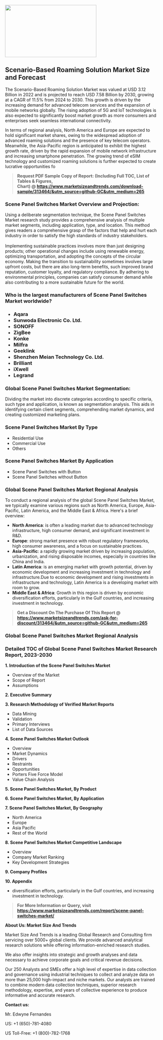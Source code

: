 <p><img class="alignnone size-medium wp-image-20088" src="https://ffe5etoiles.com/wp-content/uploads/2024/12/MST1-300x171.png" alt="" width="300" height="171" /></p><h2>Scenario-Based Roaming Solution Market Size and Forecast</h2><p>The Scenario-Based Roaming Solution Market was valued at USD 3.12 Billion in 2022 and is projected to reach USD 7.58 Billion by 2030, growing at a CAGR of 11.5% from 2024 to 2030. This growth is driven by the increasing demand for advanced telecom services and the expansion of mobile networks globally. The rising adoption of 5G and IoT technologies is also expected to significantly boost market growth as more consumers and enterprises seek seamless international connectivity.</p><p>In terms of regional analysis, North America and Europe are expected to hold significant market shares, owing to the widespread adoption of advanced roaming solutions and the presence of key telecom operators. Meanwhile, the Asia-Pacific region is anticipated to exhibit the highest growth rate, driven by the rapid expansion of mobile network infrastructure and increasing smartphone penetration. The growing trend of eSIM technology and customized roaming solutions is further expected to create lucrative opportunities fo</p><blockquote id="" class=""><strong>Request PDF Sample Copy of Report: (Including Full TOC, List of Tables &amp; Figures, Chart)&nbsp;@&nbsp;<strong><a href="https://www.marketsizeandtrends.com/download-sample/313464/&utm_source=github-GC&utm_medium=265" target="_blank">https://www.marketsizeandtrends.com/download-sample/313464/&utm_source=github-GC&utm_medium=265</a></strong></strong></blockquote><h3 id="" class="">Scene Panel Switches Market&nbsp;Overview and Projection:</h3><p id="" class="">Using a deliberate segmentation technique, the Scene Panel Switches Market research study provides a comprehensive analysis of multiple market segments, including application, type, and location. This method gives readers a comprehensive grasp of the factors that help and hurt each industry in order to satisfy the high standards of industry stakeholders. <br /> <br />Implementing sustainable practices involves more than just designing products; other operational changes include using renewable energy, optimizing transportation, and adopting the concepts of the circular economy. Making the transition to sustainability sometimes involves large upfront costs, but there are also long-term benefits, such improved brand reputation, customer loyalty, and regulatory compliance. By adhering to environmental principles, companies can satisfy consumer demand while also contributing to a more sustainable future for the world.</p><h3 id="" class="">Who is the largest manufacturers of&nbsp;Scene Panel Switches Market worldwide?</h3><h3 class=""><p><ul><li>Aqara </li><li> Sunwoda Electronic Co. Ltd. </li><li> SONOFF </li><li> ZigBee </li><li> Konke </li><li> Milfra </li><li> Geeklink </li><li> Shenzhen Meian Technology Co. Ltd. </li><li> Brilliant </li><li> iXwell </li><li> Legrand</li></ul></p></h3><h3 id="" class="">Global&nbsp;Scene Panel Switches Market Segmentation:</h3><p id="" class="">Dividing the market into discrete categories according to specific criteria, such type and application, is known as segmentation analysis. This aids in identifying certain client segments, comprehending market dynamics, and creating customized marketing plans.</p><h3 id="" class="">Scene Panel Switches Market&nbsp;By Type</h3><p><p><ul><li>Residential Use</li><li> Commercial Use</li><li> Others</p></li></ul></p></p><h3 id="" class="">Scene Panel Switches Market&nbsp;By Application</h3><p class=""><p><ul><li>Scene Panel Switches with Button</li><li> Scene Panel Switches without Button</li></ul></p></p><h3 id="" class="">Global Scene Panel Switches Market Regional Analysis</h3><p id="" class="">To conduct a regional analysis of the global Scene Panel Switches Market, we typically examine various regions such as North America, Europe, Asia-Pacific, Latin America, and the Middle East &amp; Africa. Here's a brief overview:</p><ul><li><strong>North America</strong>: is often a leading market due to advanced technology infrastructure, high consumer demand, and significant investment in R&amp;D.</li><li><strong>Europe</strong>: strong market presence with robust regulatory frameworks, high consumer awareness, and a focus on sustainable practices.</li><li><strong>Asia-Pacific</strong>: a rapidly growing market driven by increasing population, urbanization, and rising disposable incomes, especially in countries like China and India.</li><li><strong>Latin America</strong>: is an emerging market with growth potential, driven by economic development and increasing investment in technology and infrastructure.Due to economic development and rising investments in infrastructure and technology, Latin America is a developing market with room to grow.</li><li><strong>Middle East &amp; Africa</strong>: Growth in this region is driven by economic diversification efforts, particularly in the Gulf countries, and increasing investment in technology.</li></ul><blockquote id="" class=""><strong>Get a Discount On The Purchase Of This Report @ <strong><a href="https://www.marketsizeandtrends.com/ask-for-discount/313464/&utm_source=github-GC&utm_medium=265" target="_blank">https://www.marketsizeandtrends.com/ask-for-discount/313464/&utm_source=github-GC&utm_medium=265</a></strong></strong></blockquote><h3 id="" class="">Global Scene Panel Switches Market Regional Analysis</h3><h3 id="" class="">Detailed TOC of Global Scene Panel Switches Market Research Report, 2023-2030</h3><p id="" class=""><strong>1. Introduction of the Scene Panel Switches Market</strong></p><ul><li>Overview of the Market</li><li>Scope of Report</li><li>Assumptions</li></ul><p id="" class=""><strong>2. Executive Summary</strong></p><p id="" class=""><strong>3. Research Methodology of Verified Market Reports</strong></p><ul><li>Data Mining</li><li>Validation</li><li>Primary Interviews</li><li>List of Data Sources</li></ul><p id="" class=""><strong>4. Scene Panel Switches Market Outlook</strong></p><ul><li>Overview</li><li>Market Dynamics</li><li>Drivers</li><li>Restraints</li><li>Opportunities</li><li>Porters Five Force Model</li><li>Value Chain Analysis</li></ul><p id="" class=""><strong>5. Scene Panel Switches Market, By Product</strong></p><p id="" class=""><strong>6. Scene Panel Switches Market, By Application</strong></p><p id="" class=""><strong>7. Scene Panel Switches Market, By Geography</strong></p><ul><li>North America</li><li>Europe</li><li>Asia Pacific</li><li>Rest of the World</li></ul><p id="" class=""><strong>8. Scene Panel Switches Market Competitive Landscape</strong></p><ul><li>Overview</li><li>Company Market Ranking</li><li>Key Development Strategies</li></ul><p id="" class=""><strong>9. Company Profiles</strong></p><p id="" class=""><strong>10. Appendix</strong></p><ul><li>diversification efforts, particularly in the Gulf countries, and increasing investment in technology.</li></ul><blockquote id="" class=""><strong>For More Information or Query, visit <strong><strong><a href="https://www.marketsizeandtrends.com/report/scene-panel-switches-market/" target="_blank">https://www.marketsizeandtrends.com/report/scene-panel-switches-market/</a></strong></strong></strong></blockquote><p id="" class=""><strong>About Us: Market Size And Trends</strong></p><p id="" class="">Market Size And Trends is a leading Global Research and Consulting firm servicing over 5000+ global clients. We provide advanced analytical research solutions while offering information-enriched research studies.</p><p id="" class="">We also offer insights into strategic and growth analyses and data necessary to achieve corporate goals and critical revenue decisions.</p><p id="" class="">Our 250 Analysts and SMEs offer a high level of expertise in data collection and governance using industrial techniques to collect and analyze data on more than 25,000 high-impact and niche markets. Our analysts are trained to combine modern data collection techniques, superior research methodology, expertise, and years of collective experience to produce informative and accurate research.</p><p id="" class=""><strong>Contact us:</strong></p><p id="" class="">Mr. Edwyne Fernandes</p><p id="" class="">US: +1 (650)-781-4080</p><p id="" class="">US Toll-Free: +1 (800)-782-1768</p>
